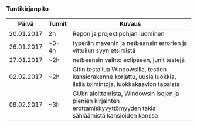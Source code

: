 ### Tuntikirjanpito
Päivä | Tunnit | Kuvaus
---------------- | ----- | --------
20.01.2017 | 2h | Repon ja projektipohjan luominen
26.01.2017 | ~3-4h | typerän mavenin ja netbeansin errorien ja vittuilun syyn etsimistä
27.01.2017 | ~2h | netbeansin vaihto eclipseen, junit testejä
02.02.2017 | ~2h | Gitin testailua Windowsilla, testien kansiorakenne korjattu, uusia luokkia, lisää toimintoja, luokkakaavion tapaista
09.02.2017 | ~3h | GUI:n aloittamista, Windowsin isojen ja pienien kirjainten erottamiskyvyttömyyden takia sähläämistä kansioiden kanssa
